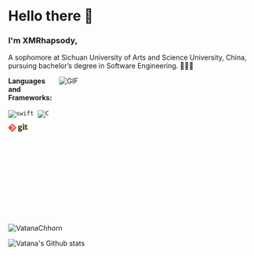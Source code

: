 # Hello there 👋 

### I'm XMRhapsody, 

A sophomore at Sichuan University of Arts and Science University, China, pursuing bachelor’s degree in Software Engineering. 👨🏻‍💻 

<img align="right" alt="GIF" src="https://github.com/VatanaChhorn/VatanaChhorn/blob/master/image_processing20200107-3552-13pkkb4.gif" width="400" height="300" />

 
 **Languages and Frameworks:**
<p align="left">
  <code><img src="https://github.com/abranhe/programming-languages-logos/blob/master/src/java/java.png" alt="swift" width="40" height="40"/></code>&nbsp;
  <code><img src="https://github.com/abranhe/programming-languages-logos/blob/master/src/c/c_48x48.png" alt="C" width="40" height="40" /></code>&nbsp;
  <code><img src="https://raw.githubusercontent.com/github/explore/80688e429a7d4ef2fca1e82350fe8e3517d3494d/topics/git/git.png" alt="git" width="40" height="40" /></code>&nbsp;
   </p>


<img src="https://komarev.com/ghpvc/?username=VatanaChhorn" alt="VatanaChhorn" />

![Vatana's Github stats](https://github-readme-stats.vercel.app/api?username=XMRhapsody&show_icons=true)

